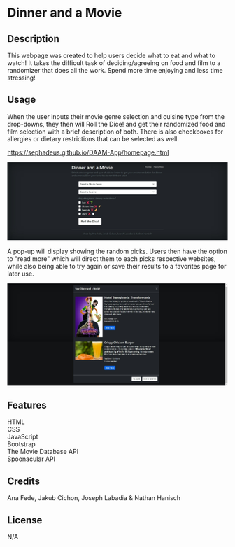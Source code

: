 # Dinner and a Movie

## Description
This webpage was created to help users decide what to eat and what to watch! It takes the difficult task of deciding/agreeing on food and film to a randomizer that does all the work. Spend more time enjoying and less time stressing!

## Usage
When the user inputs their movie genre selection and cuisine type from the drop-downs, they then will Roll the Dice! and get their randomized food and film selection with a brief description of both. There is also checkboxes for allergies or dietary restrictions that can be selected as well.  

https://sephadeus.github.io/DAAM-App/homepage.html  

![alt text](./assets/images/DAAM%20Web%20Capture.jpeg)

A pop-up will display showing the random picks. Users then have the option to "read more" which will direct them to each picks respective websites, while also being able to try again or save their results to a favorites page for later use.

![alt text](./assets/images/DAAM%20Results%20Capture.jpeg)

## Features
HTML  
CSS  
JavaScript  
Bootstrap  
The Movie Database API  
Spoonacular API

## Credits
Ana Fede, Jakub Cichon, Joseph Labadia & Nathan Hanisch

## License
N/A
